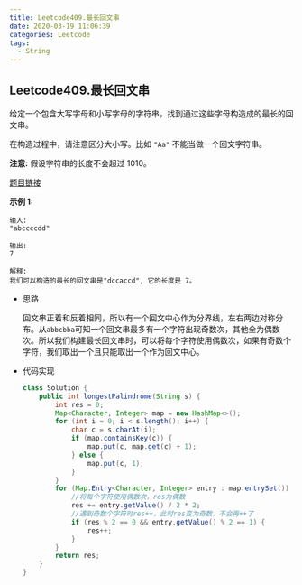 ```yaml
---
title: Leetcode409.最长回文串
date: 2020-03-19 11:06:39
categories: Leetcode
tags:
  - String
---
```


## Leetcode409.最长回文串

给定一个包含大写字母和小写字母的字符串，找到通过这些字母构造成的最长的回文串。

在构造过程中，请注意区分大小写。比如 `"Aa"` 不能当做一个回文字符串。

**注意:**
假设字符串的长度不会超过 1010。

[题目链接](https://leetcode-cn.com/problems/longest-palindrome/ )

<!--more-->

**示例 1:**

```
输入:
"abccccdd"

输出:
7

解释:
我们可以构造的最长的回文串是"dccaccd", 它的长度是 7。
```

- 思路

  回文串正着和反着相同，所以有一个回文中心作为分界线，左右两边对称分布。从`abbcbba`可知一个回文串最多有一个字符出现奇数次，其他全为偶数次。所以我们构建最长回文串时，可以将每个字符使用偶数次，如果有奇数个字符，我们取出一个且只能取出一个作为回文中心。

- 代码实现

  ```java
  class Solution {
      public int longestPalindrome(String s) {
          int res = 0;
          Map<Character, Integer> map = new HashMap<>();
          for (int i = 0; i < s.length(); i++) {
              char c = s.charAt(i);
              if (map.containsKey(c)) {
                  map.put(c, map.get(c) + 1);
              } else {
                  map.put(c, 1);
              }
          }
          for (Map.Entry<Character, Integer> entry : map.entrySet()) {
              //将每个字符使用偶数次，res为偶数
              res += entry.getValue() / 2 * 2;
              //遇到奇数个字符时res++，此时res变为奇数，不会再++了
              if (res % 2 == 0 && entry.getValue() % 2 == 1) {
                  res++;
              }
          }
          return res;
      }
  }
  ```

  

